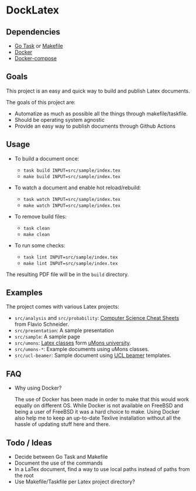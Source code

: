 # DockLatex

## Dependencies

* [Go Task][http go task] or [Makefile][http makefile]
* [Docker][http docker]
* [Docker-compose][http docker-compose]

## Goals

This project is an easy and quick way to build and publish Latex documents.

The goals of this project are:

* Automatize as much as possible all the things through makefile/taskfile.
* Should be operating system agnostic
* Provide an easy way to publish documents through Github Actions

## Usage

* To build a document once:
  * `task build INPUT=src/sample/index.tex`
  * `make build INPUT=src/sample/index.tex`

* To watch a document and enable hot reload/rebuild:
  * `task watch INPUT=src/sample/index.tex`
  * `make watch INPUT=src/sample/index.tex`

* To remove build files:
  * `task clean`
  * `make clean`

* To run some checks:
  * `task lint INPUT=src/sample/index.tex`
  * `make lint INPUT=src/sample/index.tex`

The resulting PDF file will be in the `build` directory.

## Examples

The project comes with various Latex projects:

* `src/analysis` and `src/probability`: [Computer Science Cheat Sheets][computer science cheat sheets] from Flavio Schneider.
* `src/presentation`: A sample presentation
* `src/sample`: A sample page
* `src/umons`: [Latex classes][umons latex classes] form [uMons university][http umons].
* `src/umons-*`: Example documents using uMons classes.
* `src/ucl-beamer`: Sample document using [UCL beamer][http ucl-beamer] templates.

## FAQ

* Why using Docker?

  The use of Docker has been made in order to make that this would work equally on different OS. While Docker is not available on FreeBSD and being a user of FreeBSD it was a hard choice to make.
  Using Docker also help me to keep an up-to-date Texlive installation without all the hassle of updating stuff here and there.

## Todo / Ideas

* Decide between Go Task and Makefile
* Document the use of the commands
* In a LaTex document, find a way to use local paths instead of paths from the root
* Use Makefile/Taskfile per Latex project directory?

[http go task]: https://taskfile.dev
[http makefile]: https://www.gnu.org/software/make/
[http docker]: https://www.docker.com/
[http docker-compose]: https://docs.docker.com/compose/
[computer science cheat sheets]: https://github.com/flavioschneider/ethzcheatsheets
[umons latex classes]: https://github.com/Chris00/latex-umons
[http umons]: https://web.umons.ac.be/
[http ucl]: https://github.com/UCL/ucl-beamer
[http ucl-beamer]: https://github.com/UCL/ucl-beamer
